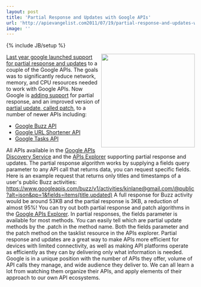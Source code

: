 ```yaml
---
layout: post
title: 'Partial Response and Updates with Google APIs'
url: 'http://apievangelist.com2011/07/19/partial-response-and-updates-with-google-apis/'
image: ''
---
```

{% include JB/setup %}
<img src="http://kinlane-productions.s3.amazonaws.com/api-evangelist/puzzle-partial.png"  width="250" align="right" /><a title="last year google launched support for partial responses and updates" href="http://googlecode.blogspot.com/2010/03/making-apis-faster-introducing-partial.html">Last year google launched support for partial response and updates</a> to a couple of the Google APIs. The goals was to significantly reduce network, memory, and CPU resources needed to work with Google APIs.
Now Google is <a title="adding support" href="http://googlecode.blogspot.com/2011/07/lightning-fast-performance-tips-for.html">adding support</a> for partial response, and an improved version of <a title="partial update, called patch" href="http://code.google.com/apis/buzz/v1/performance.htmlpatch">partial update, called patch</a>, to a number of newer APIs including:
<ul >
     <li>
          <a title="Google Buzz API" href="http://code.google.com/apis/buzz/">Google Buzz API</a>
     </li>
     <li>
          <a title="Google URL Shortener API" href="http://code.google.com/apis/urlshortener/">Google URL Shortener API</a>
     </li>
     <li>
          <a title="Google Tasks API" href="http://code.google.com/apis/tasks/">Google Tasks API</a>
     </li>
</ul>All APIs available in the <a title="Google APIs Discovery Service" href="http://blog.apievangelist.com/2011/05/21/google-apis-discovery-service/">Google APIs Discovery Service</a> and the <a title="Google APIs Explorer" href="http://blog.apievangelist.com/2011/05/21/google-apis-explorer/">APIs Explorer</a> supporting partial response and updates.
The partial response algorithm works by supplying a fields query parameter to any API call that returns data, you can request specific fields.
Here is an example request that returns only titles and timestamps of a user's public Buzz activities: <a href="http://blog.apievangelist.com/2011/05/21/google-apis-explorer/">https://www.googleapis.com/buzz/v1/activities/kinlane@gmail.com/@public?alt=json&amp;pp=1&amp;fields=items(title,updated)</a>
A full response for Buzz activity would be around 53KB and the partial response is 3KB, a reduction of almost 95%!
You can try out both partial response and patch algorithms in the <a title="Google APIs Explorer" href="https://code.google.com/apis/explorer/">Google APIs Explorer</a>. In partial responses, the fields parameter is available for most methods. You can easily tell which are partial update methods by the .patch in the method name. Both the fields parameter and the patch method on the tasklist resource in the APIs explorer.
Partial response and updates are a great way to make APIs more efficient for devices with limited connectivity, as well as making API platforms operate as efficiently as they can by delivering only what information is needed.
Google is in a unique position with the number of APIs they offer, volume of API calls they manage, and wide audience they deliver to. We can all learn a lot from watching them organize their APIs, and apply elements of their approach to our own API ecosystems.
